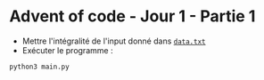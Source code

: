 # Advent of code - Jour 1 - Partie 1

- Mettre l'intégralité de l'input donné dans [`data.txt`](data.txt)
- Exécuter le programme :
```shell
python3 main.py
```